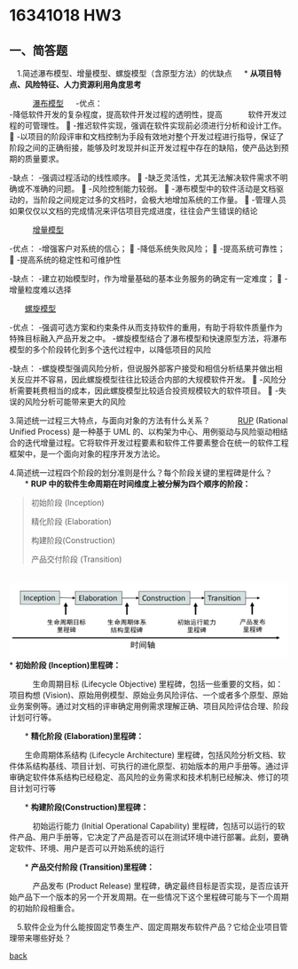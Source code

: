 ﻿---
layout: default
---
# 16341018 HW3

## 一、简答题
　1.简述瀑布模型、增量模型、螺旋模型（含原型方法）的优缺点
　      * **从项目特点、风险特征、人力资源利用角度思考**
    
　　　[瀑布模型]( https://en.wikipedia.org/wiki/Waterfall_model)
　 
-优点：  
     -降低软件开发的复杂程度，提高软件开发过程的透明性，提高
　　　软件开发过程的可管理性。
   -推迟软件实现，强调在软件实现前必须进行分析和设计工作。
   -以项目的阶段评审和文档控制为手段有效地对整个开发过程进行指导，保证了阶段之间的正确衔接，能够及时发现并纠正开发过程中存在的缺陷，使产品达到预期的质量要求。 

 -缺点：
     -强调过程活动的线性顺序。
   -缺乏灵活性，尤其无法解决软件需求不明确或不准确的问题。
   -风险控制能力较弱。
   -瀑布模型中的软件活动是文档驱动的，当阶段之间规定过多的文档时，会极大地增加系统的工作量。
   -管理人员如果仅仅以文档的完成情况来评估项目完成进度，往往会产生错误的结论

　　　[增量模型]( https://en.wikipedia.org/wiki/Iterative_and_incremental_development)
 
 -优点：
     -增强客户对系统的信心；
   -降低系统失败风险；
   -提高系统可靠性；
   -提高系统的稳定性和可维护性
      
-缺点：
     -建立初始模型时，作为增量基础的基本业务服务的确定有一定难度；
   -增量粒度难以选择

　　[螺旋模型]( https://en.wikipedia.org/wiki/Spiral_model)
  
-优点：
     -强调可选方案和约束条件从而支持软件的重用，有助于将软件质量作为特殊目标融入产品开发之中。
     -螺旋模型结合了瀑布模型和快速原型方法，将瀑布模型的多个阶段转化到多个迭代过程中，以降低项目的风险
           
-缺点：
     -螺旋模型强调风险分析，但说服外部客户接受和相信分析结果并做出相关反应并不容易，因此螺旋模型往往比较适合内部的大规模软件开发。
   -风险分析需要耗费相当的成本，因此螺旋模型比较适合投资规模较大的软件项目。
   -失误的风险分析可能带来更大的风险


3.简述统一过程三大特点，与面向对象的方法有什么关系？
　
　　[RUP](https://en.wikipedia.org/wiki/Rational_Unified_Process) (Rational Unified Process) 是一种基于 UML 的、以构架为中心、用例驱动与风险驱动相结合的迭代增量过程。它将软件开发过程要素和软件工件要素整合在统一的软件工程框架中，是一个面向对象的程序开发方法论。
　

4.简述统一过程四个阶段的划分准则是什么？每个阶段关键的里程碑是什么？
　   
　　* **RUP 中的软件生命周期在时间维度上被分解为四个顺序的阶段：**

>初始阶段 (Inception)
>
>精化阶段 (Elaboration)
>
>构建阶段(Construction) 
>
>产品交付阶段 (Transition)
　
  
　 ![四个顺序的阶段]( image/4phase.png)
　
　　
　　* **初始阶段 (Inception)里程碑：**
      
　　　生命周期目标 (Lifecycle Objective) 里程碑，包括一些重要的文档，如：项目构想 (Vision)、原始用例模型、原始业务风险评估、一个或者多个原型、原始业务案例等。通过对文档的评审确定用例需求理解正确、项目风险评估合理、阶段计划可行等。

　　* **精化阶段 (Elaboration)里程碑：**
      
　　生命周期体系结构 (Lifecycle Architecture) 里程碑，包括风险分析文档、软件体系结构基线、项目计划、可执行的进化原型、初始版本的用户手册等。通过评审确定软件体系结构已经稳定、高风险的业务需求和技术机制已经解决、修订的项目计划可行等

　　* **构建阶段(Construction)里程碑：**
       
　　　初始运行能力 (Initial Operational Capability) 里程碑，包括可以运行的软件产品、用户手册等，它决定了产品是否可以在测试环境中进行部署。此刻，要确定软件、环境、用户是否可以开始系统的运行

　　* **产品交付阶段 (Transition)里程碑：**
      
　　　产品发布 (Product Release) 里程碑，确定最终目标是否实现，是否应该开始产品下一个版本的另一个开发周期。在一些情况下这个里程碑可能与下一个周期的初始阶段相重合。

　5.软件企业为什么能按固定节奏生产、固定周期发布软件产品？它给企业项目管理带来哪些好处？

[back](./)

